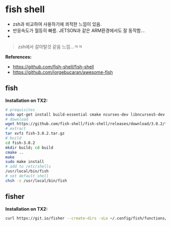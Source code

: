 # fish shell

* zsh과 비교하여 사용하기에 쾨적한 느낌이 있음. 
* 반응속도가 월등히 빠름. JETSON과 같은 ARM환경에서도 잘 동작함...
* 
> zsh에서 갈아탈것 같음 느낌...ㅋㅋ

**References:**

* https://github.com/fish-shell/fish-shell
* https://github.com/jorgebucaran/awesome-fish

## fish

**Installation on TX2:**

```sh
# prequisites
sudo apt-get install build-essential cmake ncurses-dev libncurses5-dev libpcre2-dev gettext
# download
wget https://github.com/fish-shell/fish-shell/releases/download/3.0.2/fish-3.0.2.tar.gz
# extract
tar xvfz fish-3.0.2.tar.gz
# build
cd fish-3.0.2
mkdir build; cd build
cmake ..
make
sudo make install
# add to /etc/shells
/usr/local/bin/fish
# set default shell
chsh -s /usr/local/bin/fish
```

## fisher

**Installation on TX2:**

```sh
curl https://git.io/fisher --create-dirs -sLo ~/.config/fish/functions/fisher.fish
```

